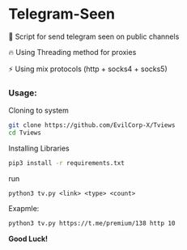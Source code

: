 
# Telegram-Seen

🐍 Script for send telegram seen on public channels

🔥 Using Threading method for proxies

⚡️ Using mix protocols (http + socks4 + socks5)

### Usage:

Cloning to system
```bash
git clone https://github.com/EvilCorp-X/Tviews
cd Tviews
```

Installing Libraries
```bash
pip3 install -r requirements.txt
```
run
```
python3 tv.py <link> <type> <count>
```

Exapmle:

```bash
python3 tv.py https://t.me/premium/138 http 10
```

**Good Luck!**

